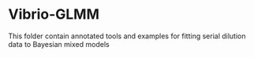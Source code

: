 # Vibrio-GLMM
This folder contain annotated tools and examples for fitting serial dilution data to Bayesian mixed models

